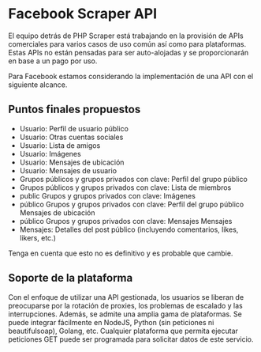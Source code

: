 # Facebook Scraper API

El equipo detrás de PHP Scraper está trabajando en la provisión de APIs comerciales para varios casos de uso común así como para plataformas. Estas APIs no están pensadas para ser auto-alojadas y se proporcionarán en base a un pago por uso.

Para Facebook estamos considerando la implementación de una API con el siguiente alcance.

## Puntos finales propuestos

- Usuario: Perfil de usuario público
- Usuario: Otras cuentas sociales
- Usuario: Lista de amigos
- Usuario: Imágenes
- Usuario: Mensajes de ubicación
- Usuario: Mensajes de usuario
- Grupos públicos y grupos privados con clave: Perfil del grupo público
- Grupos públicos y grupos privados con clave: Lista de miembros
- public Grupos y grupos privados con clave: Imágenes
- público Grupos y grupos privados con clave: Perfil del grupo público Mensajes de ubicación
- público Grupos y grupos privados con clave: Mensajes Mensajes
- Mensajes: Detalles del post público (incluyendo comentarios, likes, likers, etc.)

Tenga en cuenta que esto no es definitivo y es probable que cambie.

## Soporte de la plataforma

Con el enfoque de utilizar una API gestionada, los usuarios se liberan de preocuparse por la rotación de proxies, los problemas de escalado y las interrupciones. Además, se admite una amplia gama de plataformas. Se puede integrar fácilmente en NodeJS, Python (sin peticiones ni beautifulsoap), Golang, etc. Cualquier plataforma que permita ejecutar peticiones GET puede ser programada para solicitar datos de este servicio.
